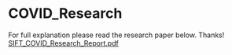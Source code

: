 # COVID_Research

For full explanation please read the research paper below. Thanks!
[SIFT_COVID_Research_Report.pdf](https://github.com/rhavens/COVID_Research/files/13629451/SIFT_COVID_Research_Report.pdf)
